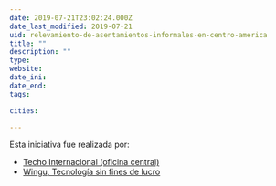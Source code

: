 ```yaml
---
date: 2019-07-21T23:02:24.000Z
date_last_modified: 2019-07-21
uid: relevamiento-de-asentamientos-informales-en-centro-america
title: ""
description: ""
type: 
website: 
date_ini: 
date_end: 
tags:

cities: 

---
```


Esta iniciativa fue realizada por:

- [Techo Internacional (oficina central)](/i/techo-internacional-oficina-central.html)
- [Wingu, Tecnología sin fines de lucro](/i/wingu-tecnologia-sin-fines-de-lucro.html)
